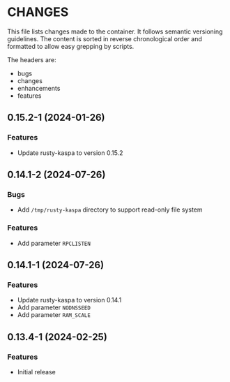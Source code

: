 # CHANGES

This file lists changes made to the container. It follows semantic versioning
guidelines. The content is sorted in reverse chronological order and formatted
to allow easy grepping by scripts.

The headers are:
- bugs
- changes
- enhancements
- features

## 0.15.2-1 (2024-01-26)

### Features

- Update rusty-kaspa to version 0.15.2

## 0.14.1-2 (2024-07-26)

### Bugs

- Add `/tmp/rusty-kaspa` directory to support read-only file system

### Features

- Add parameter `RPCLISTEN`

## 0.14.1-1 (2024-07-26)

### Features

- Update rusty-kaspa to version 0.14.1
- Add parameter `NODNSSEED`
- Add parameter `RAM_SCALE`

## 0.13.4-1 (2024-02-25)

### Features

- Initial release
